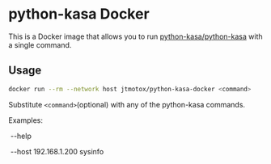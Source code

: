 # python-kasa Docker

This is a Docker image that allows you to run [python-kasa/python-kasa](https://github.com/python-kasa/python-kasa) with a single command.

## Usage

```bash
docker run --rm --network host jtmotox/python-kasa-docker <command>
```

Substitute ```<command>```(optional) with any of the python-kasa commands.

Examples:

&nbsp;--help

&nbsp;--host 192.168.1.200 sysinfo
